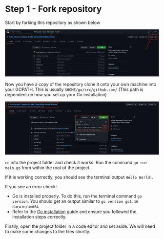 # Step 1 - Fork repository
Start by forking this repository as shown below

![fork workshop repository](../workshop-assets/images/fork-repository.png "Fork Workshop Repository")

Now you have a copy of the repository clone it onto your own machine into your GOPATH. This is usually `$HOME/go/src/github.com/` (This path is dependent on how you set up your Go installation).

![clone workshop repository](../workshop-assets/images/clone-repository.png "Clone Workshop Repository")

`cd` into the project folder and check it works. Run the command `go run main.go` from within the root of the project.

If it is working correctly, you should see the terminal output `Hello World!`.

If you see an error check:

- Go is installed properly. To do this, run the terminal command `go version`. You should get an output similar to `go version go1.16 darwin/amd64`
- Refer to the [Go installation](https://golang.org/doc/install) guide and ensure you followed the installation steps correctly.

Finally, open the project folder in a code editor and set aside. We will need to make some changes to the files shortly.